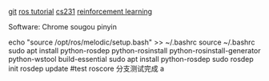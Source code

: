 [git](https://www.liaoxuefeng.com/wiki/896043488029600)
[ros tutorial](https://github.com/sychaichangkun/ROS-Academy-for-Beginners)
[cs231](http://cs231n.stanford.edu/)
[reinforcement learning](http://rail.eecs.berkeley.edu/deeprlcourse/)


Software:
Chrome
sougou pinyin


echo "source /opt/ros/melodic/setup.bash" >> ~/.bashrc
source ~/.bashrc
sudo apt install python-rosdep python-rosinstall python-rosinstall-generator python-wstool build-essential
sudo apt install python-rosdep
sudo rosdep init
rosdep update
#test 
roscore
分支测试完成
a
